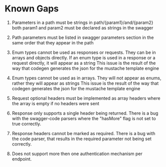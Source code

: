 # Known Gaps

1. Parameters in a path must be strings
in path/{param1}/and/{param2} both param1 and param2 must be declared as strings in the swagger

2. Path parameters must be listed in swagger parameters section in the same order that they appear in the path

3. Enum types cannot be used as responses or requests. They can be in arrays and objects directly. If an enum type is used in a response or a request directly, it will appear as a string
This issue is the result of the way that codegen generates the json for the mustache template engine

4. Enum types cannot be used as in arrays. They will not appear as enums, rather they will appear as strings
This issue is the result of the way that codegen generates the json for the mustache template engine

5. Request optional headers must be implemented as array headers where the array is empty if no headers were sent

6. Response only supports a single header being returned. There is a bug with the swagger-code parsers where the "hasMore" flag is not set to true correctly.

7. Response headers cannot be marked as required. There is a bug with the code parser, that results in the required parameter not being set correctly.

8. Does not support more then one authentication mechanism per endpoint.